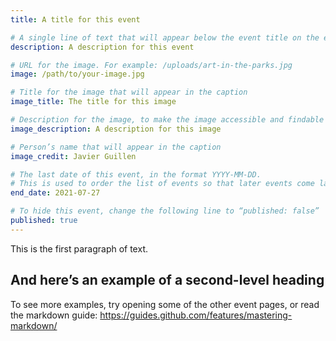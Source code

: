 ```yaml
---
title: A title for this event

# A single line of text that will appear below the event title on the events page
description: A description for this event

# URL for the image. For example: /uploads/art-in-the-parks.jpg
image: /path/to/your-image.jpg

# Title for the image that will appear in the caption
image_title: The title for this image

# Description for the image, to make the image accessible and findable on the web
image_description: A description for this image

# Person’s name that will appear in the caption
image_credit: Javier Guillen

# The last date of this event, in the format YYYY-MM-DD.
# This is used to order the list of events so that later events come last.
end_date: 2021-07-27

# To hide this event, change the following line to “published: false”
published: true
---
```


This is the first paragraph of text.

## And here’s an example of a second-level heading

To see more examples, try opening some of the other event pages, or read the markdown guide:
https://guides.github.com/features/mastering-markdown/

